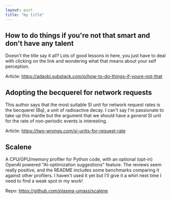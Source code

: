 ```yaml
---
layout: post
title: "my title"
---
```


## How to do things if you're not that smart and don't have any talent 

Doesn't the title say it all? Lots of good lessons in here, you just have to deal with clicking on the link and wondering what that means about your self perception.

Article: <https://adaobi.substack.com/p/how-to-do-things-if-youre-not-that>

## Adopting the becquerel for network requests

This author says that the most suitable SI unit for network request rates is the becquerel (Bq), a unit of radioactive decay. I can't say I'm passionate to take up this mantle but the argument that we should have a _general_ SI unit for the rate of non-periodic events is interesting.

Article: <https://two-wrongs.com/si-units-for-request-rate>

## Scalene

A CPU/GPU/memory profiler for Python code, with an optional (opt-in) OpenAI powered "AI-optimization suggestions" feature. The reviews seem really positive, and the README includes some benchmarks comparing it against other profilers. I haven't used it yet but I'll give it a whirl next time I need to find a weak spot in my work!

Repo: <https://github.com/plasma-umass/scalene>
